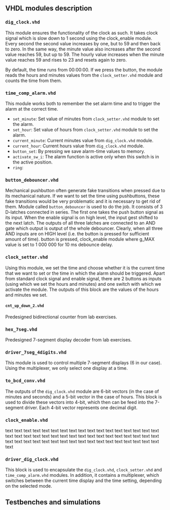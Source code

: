 ## VHDL modules description

### `dig_clock.vhd`
This module ensures the functionality of the clock as such. It takes clock signal which is slow down to 1 second using the clock_enable module. Every second the second value increases by one, but to 59 and then back to zero. In the same way, the minute value also increases after the second value reaches 59, but up to 59. The hourly value increases when the minute value reaches 59 and rises to 23 and resets again to zero.

By default, the time runs from 00:00:00. If we press the button, the module reads the hours and minutes values from the `clock_setter.vhd` module and counts the time from them.

### `time_comp_alarm.vhd`
This module works both to remember the set alarm time and to trigger the alarm at the correct time.
- `set_minute`: Set value of minutes from `clock_setter.vhd` module to set the alarm.
- `set_hour`: Set value of hours from `clock_setter.vhd` module to set the alarm.
- `current_minute`: Current minutes value from `dig_clock.vhd` module.
- `current_hour`: Current hours value from `dig_clock.vhd` module.
- `button_set`: By pressing we save alarm-time values to memory.
- `activate_sw_i`: The alarm function is active only when this switch is in the active position.
- `ring`:

### `button_debouncer.vhd`
Mechanical pushbutton often generate fake transitions when pressed due to its mechanical nature. If we want to set the time using pushbuttons, these fake transitions would be very problematic and it is necessary to get rid of them. Module called `button_debouncer` is used to do the job. It consists of 3 D-latches connected in series. The first one takes the push button signal as its input. When the enable signal is on high level, the input gest shifted to the next latch. The outputs of all three latches are connected to an AND gate which output is output of the whole debouncer. Clearly, when all three AND inputs are on HIGH level (i.e. the button is pressed for sufficient amount of time). button is pressed,  clock_enable module where g_MAX value is set to 1 000 000 for 10 ms debounce delay.

### `clock_setter.vhd`
Using this module, we set the time and choose whether it is the current time that we want to set or the time in which the alarm should be triggered. Apart from standard clock signal and enable signal, there are 2 buttons as inputs (using which we set the hours and minutes) and one switch with which we activate the module. The outputs of this block are the values of the hours and minutes we set.

#### `cnt_up_down_2.vhd`
Predesigned bidirectional counter from lab exercises.

### `hex_7seg.vhd`
Predesigned 7-segment display decoder from lab exercises.

### `driver_7seg_4digits.vhd`
This module is used to control multiple 7-segment displays (6 in our case). Using the multiplexer, we only select one display at a time.

### `to_bcd_conv.vhd`
The outputs of the `dig_clock.vhd` module are 6-bit vectors (in the case of minutes and seconds) and a 5-bit vector in the case of hours. This block is used to divide these vectors into 4-bit, which then can be feed into the 7-segment driver. Each 4-bit vector represents one decimal digit.

### `clock_enable.vhd`
text text text text text text text text text text text text text text text text text text text text text text text text text text text text text text text text text text text text text text text text text text text text text text text text text text text text

### `driver_dig_clock.vhd`
This block is used to encapsulate the `dig_clock.vhd`, `clock_setter.vhd` and `time_comp_alarm.vhd` modules. In addition, it contains a multiplexer, which switches between the current time display and the time setting, depending on the selected mode.


## Testbenches and simulations

